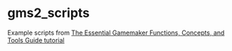 # gms2_scripts
Example scripts from
[The Essential Gamemaker Functions, Concepts, and Tools Guide tutorial](http://fauxoperativegames.com/essential_function_guide/)
